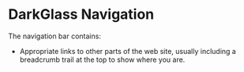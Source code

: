 # DarkGlass Navigation

The navigation bar contains:

   * Appropriate links to other parts of the web site, usually including a breadcrumb trail at the top to show where you are.